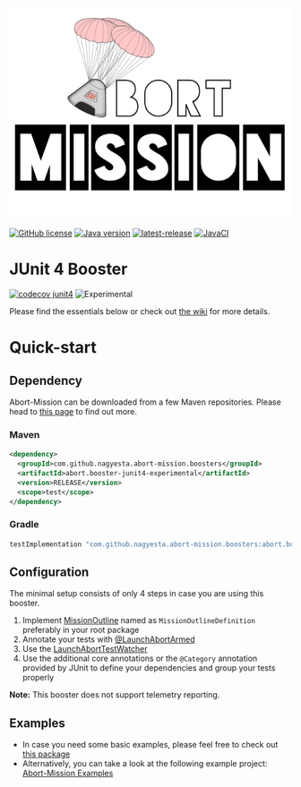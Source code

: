 ![Abort-Mission](../../.github/assets/Abort-Mission-logo_export_transparent_640.png)

[![GitHub license](https://img.shields.io/github/license/nagyesta/abort-mission?color=informational)](https://raw.githubusercontent.com/nagyesta/abort-mission/main/LICENSE)
[![Java version](https://img.shields.io/badge/Java%20version-17-yellow?logo=java)](https://img.shields.io/badge/Java%20version-17-yellow?logo=java)
[![latest-release](https://img.shields.io/github/v/tag/nagyesta/abort-mission?color=blue&logo=git&label=releases&sort=semver)](https://github.com/nagyesta/abort-mission/releases)
[![JavaCI](https://img.shields.io/github/actions/workflow/status/nagyesta/abort-mission/gradle.yml?logo=github&branch=main)](https://github.com/nagyesta/abort-mission/actions/workflows/gradle.yml)

# JUnit 4 Booster

[![codecov junit4](https://img.shields.io/codecov/c/github/nagyesta/abort-mission?label=Coverage:%20JUnit4&flag=junit4&token=I832ZCIONI)](https://img.shields.io/codecov/c/github/nagyesta/abort-mission?label=Coverage:%20JUnit4&flag=junit4&token=I832ZCIONI)
![[Experimental](https://img.shields.io/badge/Maturity-experimental-red)](https://img.shields.io/badge/Maturity-experimental-red)

Please find the essentials below or check out [the wiki](https://github.com/nagyesta/abort-mission/wiki) for more details. 

# Quick-start

## Dependency

Abort-Mission can be downloaded from a few Maven repositories. Please head to
[this page](https://github.com/nagyesta/abort-mission/wiki/Configuring-our-repository-for-your-build-system)
to find out more.

### Maven

```xml
<dependency>
  <groupId>com.github.nagyesta.abort-mission.boosters</groupId>
  <artifactId>abort.booster-junit4-experimental</artifactId>
  <version>RELEASE</version>
  <scope>test</scope>
</dependency>
```
### Gradle

```groovy
testImplementation "com.github.nagyesta.abort-mission.boosters:abort.booster-junit4-experimental:+"
```

## Configuration

The minimal setup consists of only 4 steps in case you are using this booster.

1. Implement [MissionOutline](../../mission-control/src/main/java/com/github/nagyesta/abortmission/core/outline/MissionOutline.java) named as `MissionOutlineDefinition`
preferably in your root package
2. Annotate your tests with [@LaunchAbortArmed](./src/main/java/com/github/nagyesta/abortmission/booster/junit4/annotation/LaunchAbortArmed.java)
3. Use the [LaunchAbortTestWatcher](./src/main/java/com/github/nagyesta/abortmission/booster/junit4/support/LaunchAbortTestWatcher.java) 
4. Use the additional core annotations or the `@Category` annotation provided by JUnit to define your dependencies and group your tests properly

**Note:** This booster does not support telemetry reporting.

## Examples

- In case you need some basic examples, please feel free to check out [this package](./src/test/java/com/github/nagyesta/abortmission/booster/junit4)
- Alternatively, you can take a look at the following example project: [Abort-Mission Examples](https://github.com/nagyesta/abort-mission-examples)
